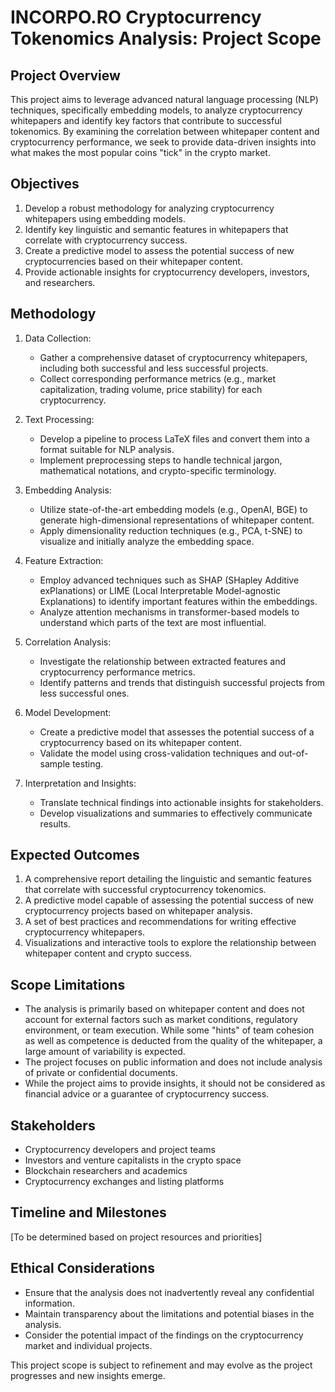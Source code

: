 # INCORPO.RO Cryptocurrency Tokenomics Analysis: Project Scope

## Project Overview

This project aims to leverage advanced natural language processing (NLP) techniques, specifically embedding models, to analyze cryptocurrency whitepapers and identify key factors that contribute to successful tokenomics. By examining the correlation between whitepaper content and cryptocurrency performance, we seek to provide data-driven insights into what makes the most popular coins "tick" in the crypto market.

## Objectives

1. Develop a robust methodology for analyzing cryptocurrency whitepapers using embedding models.
2. Identify key linguistic and semantic features in whitepapers that correlate with cryptocurrency success.
3. Create a predictive model to assess the potential success of new cryptocurrencies based on their whitepaper content.
4. Provide actionable insights for cryptocurrency developers, investors, and researchers.

## Methodology

1. Data Collection:
   - Gather a comprehensive dataset of cryptocurrency whitepapers, including both successful and less successful projects.
   - Collect corresponding performance metrics (e.g., market capitalization, trading volume, price stability) for each cryptocurrency.

2. Text Processing:
   - Develop a pipeline to process LaTeX files and convert them into a format suitable for NLP analysis.
   - Implement preprocessing steps to handle technical jargon, mathematical notations, and crypto-specific terminology.

3. Embedding Analysis:
   - Utilize state-of-the-art embedding models (e.g., OpenAI, BGE) to generate high-dimensional representations of whitepaper content.
   - Apply dimensionality reduction techniques (e.g., PCA, t-SNE) to visualize and initially analyze the embedding space.

4. Feature Extraction:
   - Employ advanced techniques such as SHAP (SHapley Additive exPlanations) or LIME (Local Interpretable Model-agnostic Explanations) to identify important features within the embeddings.
   - Analyze attention mechanisms in transformer-based models to understand which parts of the text are most influential.

5. Correlation Analysis:
   - Investigate the relationship between extracted features and cryptocurrency performance metrics.
   - Identify patterns and trends that distinguish successful projects from less successful ones.

6. Model Development:
   - Create a predictive model that assesses the potential success of a cryptocurrency based on its whitepaper content.
   - Validate the model using cross-validation techniques and out-of-sample testing.

7. Interpretation and Insights:
   - Translate technical findings into actionable insights for stakeholders.
   - Develop visualizations and summaries to effectively communicate results.

## Expected Outcomes

1. A comprehensive report detailing the linguistic and semantic features that correlate with successful cryptocurrency tokenomics.
2. A predictive model capable of assessing the potential success of new cryptocurrency projects based on whitepaper analysis.
3. A set of best practices and recommendations for writing effective cryptocurrency whitepapers.
4. Visualizations and interactive tools to explore the relationship between whitepaper content and crypto success.

## Scope Limitations

- The analysis is primarily based on whitepaper content and does not account for external factors such as market conditions, regulatory environment, or team execution. While some "hints" of team cohesion as well as competence is deducted from the quality of the whitepaper, a large amount of variability is expected.
- The project focuses on public information and does not include analysis of private or confidential documents.
- While the project aims to provide insights, it should not be considered as financial advice or a guarantee of cryptocurrency success.

## Stakeholders

- Cryptocurrency developers and project teams
- Investors and venture capitalists in the crypto space
- Blockchain researchers and academics
- Cryptocurrency exchanges and listing platforms

## Timeline and Milestones

[To be determined based on project resources and priorities]

## Ethical Considerations

- Ensure that the analysis does not inadvertently reveal any confidential information.
- Maintain transparency about the limitations and potential biases in the analysis.
- Consider the potential impact of the findings on the cryptocurrency market and individual projects.

This project scope is subject to refinement and may evolve as the project progresses and new insights emerge.
